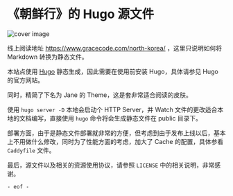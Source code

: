 # 《朝鲜行》的 Hugo 源文件

![cover image](./static/0421.jpg)

线上阅读地址 https://www.gracecode.com/north-korea/ ，这里只说明如何将 Markdown 转换为静态文件。

本站点使用 [Hugo](https://gohugo.io/) 静态生成，因此需要在使用前安装 Hugo，具体请参见 Hugo 的官方网站。

同时，精简了下名为 Jane 的 Theme，这是套非常适合阅读的皮肤。

使用 `hugo server -D` 本地会启动个 HTTP Server，并 Watch 文件的更改适合本地的文档编写，直接使用 `hugo` 命令将会生成静态文件在 public 目录下。

部署方面，由于是静态文件部署就非常的方便，但考虑到由于发布上线以后，基本上不用做什么修改，同时为了性能方面的考虑，加大了 Cache 的配置，具体参看 `Caddyfile` 文件。

最后，源文件以及相关的资源使用协议，请参照 `LICENSE` 中的相关说明，非常感谢。

`- eof -`
